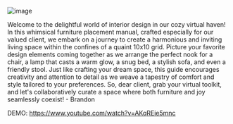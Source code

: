 ![image](https://github.com/wangwiza/roombuild/assets/76924804/0a75aeb1-961a-416a-8474-202216038fd6)


Welcome to the delightful world of interior design in our cozy virtual haven! In this whimsical furniture placement manual, crafted especially for our valued client, we embark on a journey to create a harmonious and inviting living space within the confines of a quaint 10x10 grid. Picture your favorite design elements coming together as we arrange the perfect nook for a chair, a lamp that casts a warm glow, a snug bed, a stylish sofa, and even a friendly stool. Just like crafting your dream space, this guide encourages creativity and attention to detail as we weave a tapestry of comfort and style tailored to your preferences. So, dear client, grab your virtual toolkit, and let's collaboratively curate a space where both furniture and joy seamlessly coexist! - Brandon

DEMO: https://www.youtube.com/watch?v=AKqREie5mnc
